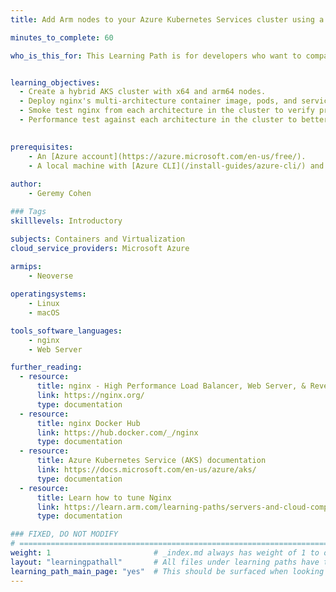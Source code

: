 ```yaml
---
title: Add Arm nodes to your Azure Kubernetes Services cluster using a multi-architecture nginx container image 

minutes_to_complete: 60

who_is_this_for: This Learning Path is for developers who want to compare the performance of x64 and arm64 deployments by running nginx on a hybrid Azure Kubernetes Service (AKS) cluster using nginx's multi-architecture container image.  Once you've seen how easy it is to add arm64 nodes to an existing cluster, you'll be ready to explore arm64-based nodes for other workloads in your environment.


learning_objectives:
  - Create a hybrid AKS cluster with x64 and arm64 nodes.
  - Deploy nginx's multi-architecture container image, pods, and services to the AKS cluster. 
  - Smoke test nginx from each architecture in the cluster to verify proper installation.
  - Performance test against each architecture in the cluster to better understand performance.
  

prerequisites:
    - An [Azure account](https://azure.microsoft.com/en-us/free/).
    - A local machine with [Azure CLI](/install-guides/azure-cli/) and [kubectl](/install-guides/kubectl/) installed.
   
author:
    - Geremy Cohen

### Tags
skilllevels: Introductory

subjects: Containers and Virtualization
cloud_service_providers: Microsoft Azure
    
armips:
    - Neoverse

operatingsystems:
    - Linux
    - macOS

tools_software_languages:
    - nginx
    - Web Server

further_reading:
  - resource:
      title: nginx - High Performance Load Balancer, Web Server, & Reverse Proxy
      link: https://nginx.org/
      type: documentation
  - resource:
      title: nginx Docker Hub
      link: https://hub.docker.com/_/nginx
      type: documentation
  - resource:
      title: Azure Kubernetes Service (AKS) documentation
      link: https://docs.microsoft.com/en-us/azure/aks/
      type: documentation
  - resource:
      title: Learn how to tune Nginx
      link: https://learn.arm.com/learning-paths/servers-and-cloud-computing/nginx_tune/
      type: documentation

### FIXED, DO NOT MODIFY
# ================================================================================
weight: 1                       # _index.md always has weight of 1 to order correctly
layout: "learningpathall"       # All files under learning paths have this same wrapper
learning_path_main_page: "yes"  # This should be surfaced when looking for related content. Only set for _index.md of learning path content.
---
```


